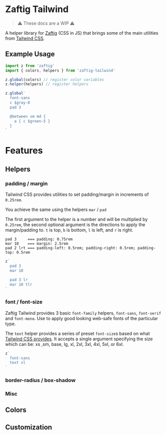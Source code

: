 # Zaftig Tailwind

> ⚠ These docs are a WIP ⚠

A helper library for [Zaftig](https://github.com/fuzetsu/zaftig) (CSS in JS) that brings some of the main utilities from [Tailwind CSS](https://tailwindcss.com/).

## Example Usage

```js
import z from 'zaftig'
import { colors, helpers } from 'zaftig-tailwind'

z.global(colors) // register color variables
z.helper(helpers) // register helpers

z.global`
  font-sans
  c $gray-8
  pad 3

  @between sm md {
    a { c $green-5 }
  }
`
```

# Features

## Helpers

### padding / margin

Tailwind CSS provides utilities to set padding/margin in increments of `0.25rem`.

You achieve the same using the helpers `mar` / `pad`

The first argument to the helper is a number and will be multiplied by `0.25rem`, the second optional argument is the directions to apply the margin/padding to. `t` is top, `b` is bottom, `l` is left, and `r` is right.

```
pad 3     === padding: 0.75rem
mar 10    === margin: 2.5rem
pad 2 lrt === padding-left: 0.5rem; padding-right: 0.5rem; padding-top: 0.5rem
```

```js
z`
  pad 3
  mar 10

  pad 3 lr
  mar 10 tlr
`
```

### font / font-size

Zaftig Tailwind provides 3 basic `font-family` helpers, `font-sans`, `font-serif` and `font-mono`. Use to apply good looking web-safe fonts of the particular type.

The `text` helper provides a series of preset `font-size`s based on what [Tailwind CSS provides](). It accepts a single argument specifying the size which can be: xs ,sm, base, lg, xl, 2xl, 3xl, 4xl, 5xl, or 6xl.

```js
z`
  font-sans
  text xl
`
```

### border-radius / box-shadow



### Misc

## Colors

## Customization
